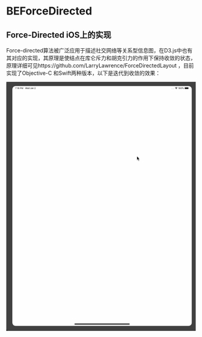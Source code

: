 # BEForceDirected
## Force-Directed iOS上的实现
Force-directed算法被广泛应用于描述社交网络等关系型信息图，在D3.js中也有其对应的实现，其原理是使结点在库仑斥力和胡克引力的作用下保持收敛的状态，
原理详细可见https://github.com/LarryLawrence/ForceDirectedLayout ，目前实现了Objective-C 和Swift两种版本，以下是迭代到收敛的效果：

![](https://github.com/blueeee/BEForceDirected/blob/master/gif/a.gif) 
